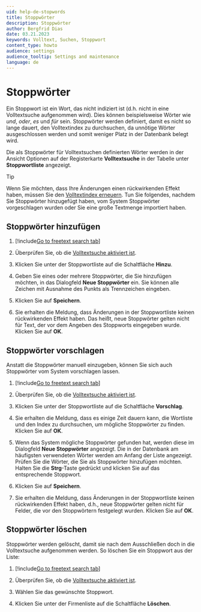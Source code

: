 ```yaml
---
uid: help-de-stopwords
title: Stoppwörter
description: Stoppwörter
author: Bergfrid Dias
date: 03.21.2023
keywords: Volltext, Suchen, Stoppwort
content_type: howto
audience: settings
audience_tooltip: Settings and maintenance
language: de
---
```


# Stoppwörter

Ein Stoppwort ist ein Wort, das nicht indiziert ist (d.h. nicht in eine Volltextsuche aufgenommen wird). Dies können beispielsweise Wörter wie *und*, *oder*, *es* und *für* sein. Stoppwörter werden definiert, damit es nicht so lange dauert, den Volltextindex zu durchsuchen, da unnötige Wörter ausgeschlossen werden und somit weniger Platz in der Datenbank belegt wird.

Die als Stoppwörter für Volltextsuchen definierten Wörter werden in der Ansicht Optionen auf der Registerkarte **Volltextsuche** in der Tabelle unter **Stoppwortliste** angezeigt.

> [!TIP]
> Wenn Sie möchten, dass Ihre Änderungen einen rückwirkenden Effekt haben, müssen Sie den [Volltextindex erneuern][3]. Tun Sie folgendes, nachdem Sie Stoppwörter hinzugefügt haben, vom System Stoppwörter vorgeschlagen wurden oder Sie eine große Textmenge importiert haben.

## Stoppwörter hinzufügen

1. [!include[Go to freetext search tab](../includes/goto-freetext.md)]

1. Überprüfen Sie, ob die [Volltextsuche aktiviert ist][2].

1. Klicken Sie unter der Stoppwortliste auf die Schaltfläche **Hinzu**.

1. Geben Sie eines oder mehrere Stoppwörter, die Sie hinzufügen möchten, in das Dialogfeld **Neue Stoppwörter** ein. Sie können alle Zeichen mit Ausnahme des Punkts als Trennzeichen eingeben.

1. Klicken Sie auf **Speichern**.

1. Sie erhalten die Meldung, dass Änderungen in der Stoppwortliste keinen rückwirkenden Effekt haben. Das heißt, neue Stoppwörter gelten nicht für Text, der vor dem Angeben des Stoppworts eingegeben wurde. Klicken Sie auf **OK**.

## Stoppwörter vorschlagen

Anstatt die Stoppwörter manuell einzugeben, können Sie sich auch Stoppwörter vom System vorschlagen lassen.

1. [!include[Go to freetext search tab](../includes/goto-freetext.md)]

1. Überprüfen Sie, ob die [Volltextsuche aktiviert ist][2].

1. Klicken Sie unter der Stoppwortliste auf die Schaltfläche **Vorschlag**.

1. Sie erhalten die Meldung, dass es einige Zeit dauern kann, die Wortliste und den Index zu durchsuchen, um mögliche Stoppwörter zu finden. Klicken Sie auf **OK**.

1. Wenn das System mögliche Stoppwörter gefunden hat, werden diese im Dialogfeld **Neue Stoppwörter** angezeigt. Die in der Datenbank am häufigsten verwendeten Wörter werden am Anfang der Liste angezeigt. Prüfen Sie die Wörter, die Sie als Stoppwörter hinzufügen möchten. Halten Sie die **Strg**-Taste gedrückt und klicken Sie auf das entsprechende Stoppwort.

1. Klicken Sie auf **Speichern**.

1. Sie erhalten die Meldung, dass Änderungen in der Stoppwortliste keinen rückwirkenden Effekt haben, d.h., neue Stoppwörter gelten nicht für Felder, die vor den Stoppwörtern festgelegt wurden. Klicken Sie auf **OK**.

## Stoppwörter löschen

Stoppwörter werden gelöscht, damit sie nach dem Ausschließen doch in die Volltextsuche aufgenommen werden. So löschen Sie ein Stoppwort aus der Liste:

1. [!include[Go to freetext search tab](../includes/goto-freetext.md)]

1. Überprüfen Sie, ob die [Volltextsuche aktiviert ist][2].

1. Wählen Sie das gewünschte Stoppwort.

1. Klicken Sie unter der Firmenliste auf die Schaltfläche **Löschen**.

<!-- Referenced links -->
[2]: enable.md
[3]: regenerate-index.md

<!-- Referenced images -->
